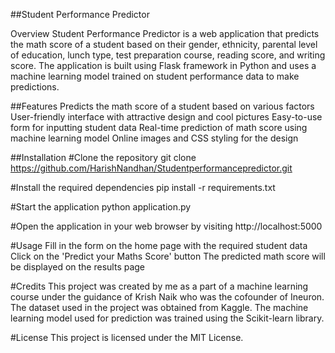 ##Student Performance Predictor

Overview
Student Performance Predictor is a web application that predicts the math score of a student based on their gender, ethnicity, parental level of education, lunch type, test preparation course, reading score, and writing score. The application is built using Flask framework in Python and uses a machine learning model trained on student performance data to make predictions.

##Features
Predicts the math score of a student based on various factors
User-friendly interface with attractive design and cool pictures
Easy-to-use form for inputting student data
Real-time prediction of math score using machine learning model
Online images and CSS styling for the design

##Installation
#Clone the repository
git clone https://github.com/HarishNandhan/Studentperformancepredictor.git

#Install the required dependencies
pip install -r requirements.txt

#Start the application
python application.py

#Open the application in your web browser by visiting http://localhost:5000

#Usage
Fill in the form on the home page with the required student data
Click on the 'Predict your Maths Score' button
The predicted math score will be displayed on the results page

#Credits
This project was created by me as a part of a machine learning course under the guidance of Krish Naik who was the cofounder of Ineuron. The dataset used in the project was obtained from Kaggle. The machine learning model used for prediction was trained using the Scikit-learn library.

#License
This project is licensed under the MIT License.
